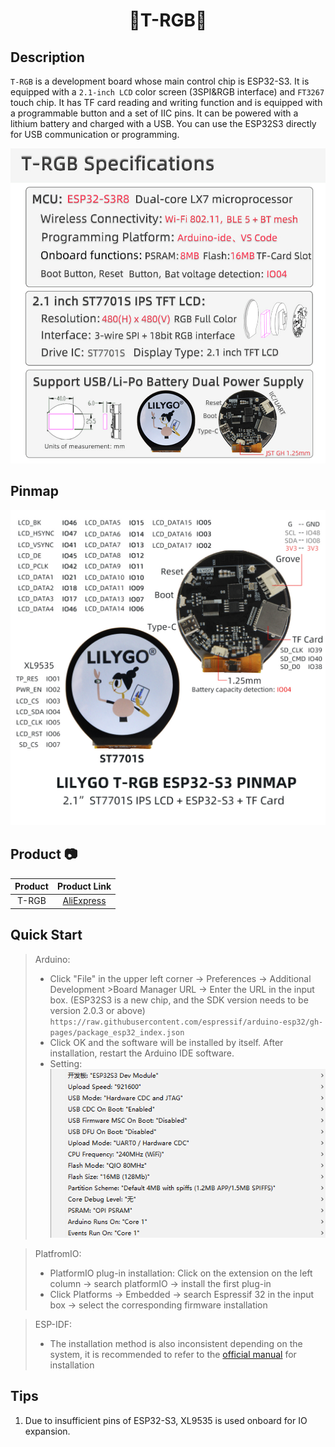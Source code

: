 <h1 align = "center"> 🌟T-RGB🌟</h1>

## Description

`T-RGB` is a development board whose main control chip is ESP32-S3. It is equipped with a `2.1-inch LCD` color screen (3SPI&RGB interface) and `FT3267` touch chip. It has TF card reading and writing function and is equipped with a programmable button and a set of IIC pins. It can be powered with a lithium battery and charged with a USB. You can use the ESP32S3 directly for USB communication or programming.

![](assets/image/specifications_en.jpg)

## Pinmap

![](assets/image/pinmap_en.jpg)

## Product 📷

|  Product |  Product Link |
| :--------: | :---------: |
| T-RGB |  [AliExpress](https://www.aliexpress.us/item/1005004778542414.html)   |

## Quick Start

> Arduino:
>- Click "File" in the upper left corner -> Preferences -> Additional Development >Board Manager URL -> Enter the URL in the input box.
(ESP32S3 is a new chip, and the SDK version needs to be version 2.0.3 or above)
> `https://raw.githubusercontent.com/espressif/arduino-esp32/gh-pages/package_esp32_index.json`
>-  Click OK and the software will be installed by itself. After installation, restart the Arduino IDE software.
>- Setting: ![](assets/image/setting.png)

> PlatfromIO:
> - PlatformIO plug-in installation: Click on the extension on the left column -> search platformIO -> install the first plug-in
> - Click Platforms -> Embedded -> search Espressif 32 in the input box -> select the corresponding firmware installation

> ESP-IDF:
> - The installation method is also inconsistent depending on the system, it is recommended to refer to the [official manual](https://docs.espressif.com/projects/esp-idf/en/latest/esp32/get-started/index.html) for installation

## Tips

1. Due to insufficient pins of ESP32-S3, XL9535 is used onboard for IO expansion.

